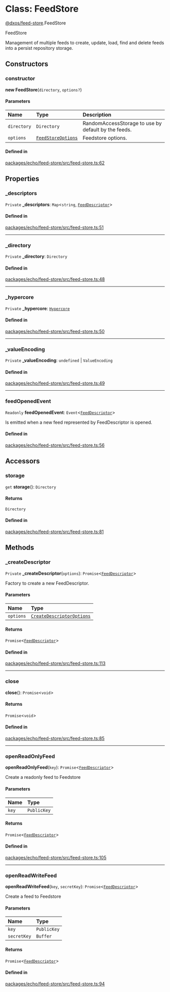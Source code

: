 # Class: FeedStore

[@dxos/feed-store](../modules/dxos_feed_store.md).FeedStore

FeedStore

Management of multiple feeds to create, update, load, find and delete feeds
into a persist repository storage.

## Constructors

### constructor

**new FeedStore**(`directory`, `options?`)

#### Parameters

| Name | Type | Description |
| :------ | :------ | :------ |
| `directory` | `Directory` | RandomAccessStorage to use by default by the feeds. |
| `options` | [`FeedStoreOptions`](../interfaces/dxos_feed_store.FeedStoreOptions.md) | Feedstore options. |

#### Defined in

[packages/echo/feed-store/src/feed-store.ts:62](https://github.com/dxos/dxos/blob/main/packages/echo/feed-store/src/feed-store.ts#L62)

## Properties

### \_descriptors

 `Private` **\_descriptors**: `Map`<`string`, [`FeedDescriptor`](dxos_feed_store.FeedDescriptor.md)\>

#### Defined in

[packages/echo/feed-store/src/feed-store.ts:51](https://github.com/dxos/dxos/blob/main/packages/echo/feed-store/src/feed-store.ts#L51)

___

### \_directory

 `Private` **\_directory**: `Directory`

#### Defined in

[packages/echo/feed-store/src/feed-store.ts:48](https://github.com/dxos/dxos/blob/main/packages/echo/feed-store/src/feed-store.ts#L48)

___

### \_hypercore

 `Private` **\_hypercore**: [`Hypercore`](../types/dxos_feed_store.Hypercore.md)

#### Defined in

[packages/echo/feed-store/src/feed-store.ts:50](https://github.com/dxos/dxos/blob/main/packages/echo/feed-store/src/feed-store.ts#L50)

___

### \_valueEncoding

 `Private` **\_valueEncoding**: `undefined` \| `ValueEncoding`

#### Defined in

[packages/echo/feed-store/src/feed-store.ts:49](https://github.com/dxos/dxos/blob/main/packages/echo/feed-store/src/feed-store.ts#L49)

___

### feedOpenedEvent

 `Readonly` **feedOpenedEvent**: `Event`<[`FeedDescriptor`](dxos_feed_store.FeedDescriptor.md)\>

Is emitted when a new feed represented by FeedDescriptor is opened.

#### Defined in

[packages/echo/feed-store/src/feed-store.ts:56](https://github.com/dxos/dxos/blob/main/packages/echo/feed-store/src/feed-store.ts#L56)

## Accessors

### storage

`get` **storage**(): `Directory`

#### Returns

`Directory`

#### Defined in

[packages/echo/feed-store/src/feed-store.ts:81](https://github.com/dxos/dxos/blob/main/packages/echo/feed-store/src/feed-store.ts#L81)

## Methods

### \_createDescriptor

`Private` **_createDescriptor**(`options`): `Promise`<[`FeedDescriptor`](dxos_feed_store.FeedDescriptor.md)\>

Factory to create a new FeedDescriptor.

#### Parameters

| Name | Type |
| :------ | :------ |
| `options` | [`CreateDescriptorOptions`](../interfaces/dxos_feed_store.CreateDescriptorOptions.md) |

#### Returns

`Promise`<[`FeedDescriptor`](dxos_feed_store.FeedDescriptor.md)\>

#### Defined in

[packages/echo/feed-store/src/feed-store.ts:113](https://github.com/dxos/dxos/blob/main/packages/echo/feed-store/src/feed-store.ts#L113)

___

### close

**close**(): `Promise`<`void`\>

#### Returns

`Promise`<`void`\>

#### Defined in

[packages/echo/feed-store/src/feed-store.ts:85](https://github.com/dxos/dxos/blob/main/packages/echo/feed-store/src/feed-store.ts#L85)

___

### openReadOnlyFeed

**openReadOnlyFeed**(`key`): `Promise`<[`FeedDescriptor`](dxos_feed_store.FeedDescriptor.md)\>

Create a readonly feed to Feedstore

#### Parameters

| Name | Type |
| :------ | :------ |
| `key` | `PublicKey` |

#### Returns

`Promise`<[`FeedDescriptor`](dxos_feed_store.FeedDescriptor.md)\>

#### Defined in

[packages/echo/feed-store/src/feed-store.ts:105](https://github.com/dxos/dxos/blob/main/packages/echo/feed-store/src/feed-store.ts#L105)

___

### openReadWriteFeed

**openReadWriteFeed**(`key`, `secretKey`): `Promise`<[`FeedDescriptor`](dxos_feed_store.FeedDescriptor.md)\>

Create a feed to Feedstore

#### Parameters

| Name | Type |
| :------ | :------ |
| `key` | `PublicKey` |
| `secretKey` | `Buffer` |

#### Returns

`Promise`<[`FeedDescriptor`](dxos_feed_store.FeedDescriptor.md)\>

#### Defined in

[packages/echo/feed-store/src/feed-store.ts:94](https://github.com/dxos/dxos/blob/main/packages/echo/feed-store/src/feed-store.ts#L94)
